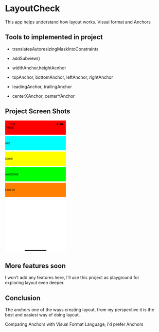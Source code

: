 # LayoutCheck

This app helps understand how layout works. Visual format and Anchors

## Tools to implemented in project

  - translatesAutoresizingMaskIntoConstraints

  - addSubview()

  - widthAnchor,heightAcnhor

  - topAnchor, bottomAnchor, leftAnchor, rightAnchor

  - leadingAnchor, trailingAnchor

  - centerXAnchor, centerYAnchor

 

 ## Project Screen Shots

<img src="Screen1.png" width="200">



## More features soon 

I won't add any features here, I'll use this project as playground for exploring layout even deeper.

  

## Conclusion 

The anchors one of the ways creating layout, from my perspective it is the best and easiest way of doing layout. 

Comparing Anchors with Visual Format Language, i'd prefer Anchors

 
